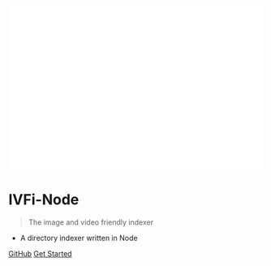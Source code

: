 <!-- _coverpage.md -->

![logo](./greeterLogo.svg)

# IVFi-Node

> The image and video friendly indexer

- A directory indexer written in Node

[GitHub](https://github.com/sixem/ivfi-node/)
[Get Started](usage.md)